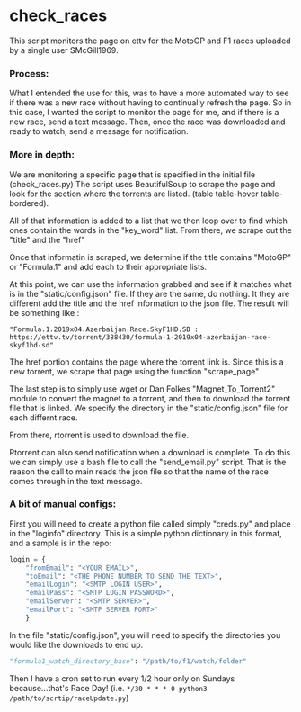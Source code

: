 # check_races

This script monitors the page on ettv for the MotoGP and F1 races uploaded by a single user SMcGill1969.

### Process:
What I entended the use for this, was to have a more automated way to see if there was a new race
without having to continually refresh the page.  So in this case, I wanted the script to monitor
the page for me, and if there is a new race, send a text message.  Then, once the race was downloaded
and ready to watch, send a message for notification.

### More in depth:

We are monitoring a specific page that is specified in the initial file (check\_races.py)
The script uses BeautifulSoup to scrape the page and look for the section where the torrents are listed.
(table table-hover table-bordered).

All of that information is added to a list that we then loop over to find which ones contain the words in the "key\_word" list.
From there, we scrape out the "title" and the "href"

Once that informatin is scraped, we determine if the title contains "MotoGP" or "Formula.1" and add each to their appropriate lists.

At this point, we can use the information grabbed and see if it matches what is in the "static/config.json" file.
If they are the same, do nothing.  It they are different add the title and the href information to the json file.
The result will be something like :

```
"Formula.1.2019x04.Azerbaijan.Race.SkyF1HD.SD : https://ettv.tv/torrent/388430/formula-1-2019x04-azerbaijan-race-skyf1hd-sd"
```

The href portion contains the page where the torrent link is.  Since this is a new torrent, we scrape that page using the function "scrape\_page"

The last step is to simply use wget or Dan Folkes "Magnet\_To\_Torrent2" module to convert the magnet to a torrent, and then to download the torrent file that is linked.  We specify the directory in the "static/config.json" file for each differnt race.

From there, rtorrent is used to download the file.

Rtorrent can also send notification when a download is complete.  To do this we can simply use a bash file to call the "send\_email.py" script.  That is the reason the call to main
reads the json file so that the name of the race comes through in the text message.

### A bit of manual configs:
First you will need to create a python file called simply "creds.py" and place in the "loginfo" directory.
This is a simple python dictionary in this format, and a sample is in the repo:

```python
login = {
	"fromEmail": "<YOUR EMAIL>",
	"toEmail": "<THE PHONE NUMBER TO SEND THE TEXT>",
	"emailLogin": "<SMTP LOGIN USER>",
	"emailPass": "<SMTP LOGIN PASSWORD>",
	"emailServer": "<SMTP SERVER>",
	"emailPort": "<SMTP SERVER PORT>"												}
	}
```

In the file "static/config.json", you will need to specify the directories you would like the downloads to end up.

```python
"formula1_watch_directory_base": "/path/to/f1/watch/folder"
```

Then I have a cron set to run every 1/2 hour only on Sundays because...that's Race Day!
(i.e. ``*/30 * * * 0 python3 /path/to/scrtip/raceUpdate.py``)


